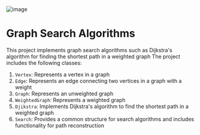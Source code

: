 ![image](https://github.com/zhans24/ADS_4/assets/154365039/6358f84f-0b90-4640-b24a-38a95b40468a)
# Graph Search Algorithms

This project implements graph search algorithms such as Dijkstra's algorithm for finding the shortest path in a weighted graph
The project includes the following classes:

1. `Vertex`: Represents a vertex in a graph
2. `Edge`: Represents an edge connecting two vertices in a graph with a weight
3. `Graph`: Represents an unweighted graph 
4. `WeightedGraph`: Represents a weighted graph 
5. `Djikstra`: Implements Dijkstra's algorithm to find the shortest path in a weighted graph
6. `Search`: Provides a common structure for search algorithms and includes functionality for path reconstruction
